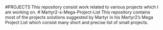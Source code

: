 #PROJECTS
	This repository consist work related to various projects which I am working on.
	# Martyr2-s-Mega-Project-List
	This repository contains most of the projects solutions suggested by Martyr in his Martyr2’s Mega Project List which consist many short and precise list of small projects.
